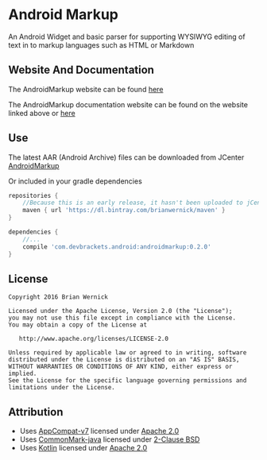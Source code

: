 Android Markup
============

An Android Widget and basic parser for supporting WYSIWYG editing of text in
to markup languages such as HTML or Markdown


Website And Documentation
-------
The AndroidMarkup website can be found [here][2]

The AndroidMarkup documentation website can be found on the website linked above or [here][3]


Use
-------
The latest AAR (Android Archive) files can be downloaded from JCenter [AndroidMarkup][1]

Or included in your gradle dependencies

```gradle
repositories {
    //Because this is an early release, it hasn't been uploaded to jCenter
    maven { url 'https://dl.bintray.com/brianwernick/maven' }
}

dependencies {
    //...
    compile 'com.devbrackets.android:androidmarkup:0.2.0'
}
```

License
-------

    Copyright 2016 Brian Wernick

    Licensed under the Apache License, Version 2.0 (the "License");
    you may not use this file except in compliance with the License.
    You may obtain a copy of the License at

       http://www.apache.org/licenses/LICENSE-2.0

    Unless required by applicable law or agreed to in writing, software
    distributed under the License is distributed on an "AS IS" BASIS,
    WITHOUT WARRANTIES OR CONDITIONS OF ANY KIND, either express or implied.
    See the License for the specific language governing permissions and
    limitations under the License.


Attribution
-----------
* Uses [AppCompat-v7](http://developer.android.com/tools/support-library/features.html#v7-appcompat) licensed under [Apache 2.0][Apache 2.0]
* Uses [CommonMark-java](https://github.com/atlassian/commonmark-java) licensed under [2-Clause BSD](https://opensource.org/licenses/BSD-2-Clause)
* Uses [Kotlin](https://github.com/JetBrains/kotlin) licensed under [Apache 2.0][Apache 2.0]


 [1]: https://bintray.com/brianwernick/maven/AndroidMarkup/view#files
 [2]: http://devbrackets.com/dev/libs/androidmarkup.html
 [3]: http://devbrackets.com/dev/libs/docs/androidmarkup/0.2.0/index.html
 [Apache 2.0]: https://opensource.org/licenses/Apache-2.0
